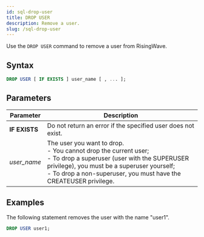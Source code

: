 ```yaml
---
id: sql-drop-user
title: DROP USER
description: Remove a user.
slug: /sql-drop-user
---
```

<head>
  <link rel="canonical" href="https://docs.risingwave.com/docs/current/sql-drop-user/" />
</head>

Use the `DROP USER` command to remove a user from RisingWave.

## Syntax

```sql
DROP USER [ IF EXISTS ] user_name [ , ... ];
```




## Parameters

| Parameter                 | Description           |
| ------------------------- | --------------------- |
| **IF EXISTS**             | Do not return an error if the specified user does not exist. |
| *user_name* | The user you want to drop. <br /> - You cannot drop the current user; <br /> - To drop a superuser (user with the SUPERUSER privilege), you must be a superuser yourself; <br /> - To drop a non-superuser, you must have the CREATEUSER privilege. |



## Examples

The following statement removes the user with the name "user1".

```sql
DROP USER user1;
```

